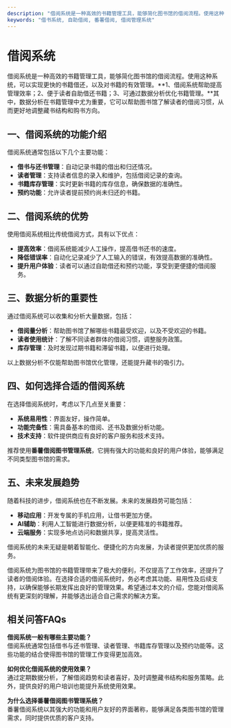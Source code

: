 ```yaml
---
description: "借阅系统是一种高效的书籍管理工具，能够简化图书馆的借阅流程。使用这种系统，可以实现更快的书籍借还，以及对书籍的有效管理。**1、借阅系统帮助提高管理效率；2、便于读者自助借还书籍；3、可通过数据分析优化书籍管理。**其中，数据分析在书籍管理中尤为重要，它可以帮助图书馆了解读者的借阅习惯，从而更好地调整藏书结构和购书方向。"
keywords: "借书系统, 自助借阅, 番薯借阅, 借阅管理系统"
---
```

# 借阅系统

借阅系统是一种高效的书籍管理工具，能够简化图书馆的借阅流程。使用这种系统，可以实现更快的书籍借还，以及对书籍的有效管理。**1、借阅系统帮助提高管理效率；2、便于读者自助借还书籍；3、可通过数据分析优化书籍管理。**其中，数据分析在书籍管理中尤为重要，它可以帮助图书馆了解读者的借阅习惯，从而更好地调整藏书结构和购书方向。

## **一、借阅系统的功能介绍**

借阅系统通常包括以下几个主要功能：

- **借书与还书管理**：自动记录书籍的借出和归还情况。
- **读者管理**：支持读者信息的录入和维护，包括借阅记录的查询。
- **书籍库存管理**：实时更新书籍的库存信息，确保数据的准确性。
- **预约功能**：允许读者提前预约尚未归还的书籍。

## **二、借阅系统的优势**

使用借阅系统相比传统借阅方式，具有以下优点：

- **提高效率**：借阅系统能减少人工操作，提高借书还书的速度。
- **降低错误率**：自动化记录减少了人工输入的错误，有效提高数据的准确性。
- **提升用户体验**：读者可以通过自助借还和预约功能，享受到更便捷的借阅服务。

## **三、数据分析的重要性**

通过借阅系统可以收集和分析大量数据，包括：

- **借阅量分析**：帮助图书馆了解哪些书籍最受欢迎，以及不受欢迎的书籍。
- **读者使用统计**：了解不同读者群体的借阅习惯，调整服务政策。
- **库存管理**：及时发现过期书籍和滞留书籍，以便进行处理。

以上数据分析不仅能帮助图书馆优化管理，还能提升藏书的吸引力。

## **四、如何选择合适的借阅系统**

在选择借阅系统时，考虑以下几点至关重要：

- **系统易用性**：界面友好，操作简单。
- **功能完备性**：需具备基本的借阅、还书及数据分析功能。
- **技术支持**：软件提供商应有良好的客户服务和技术支持。

推荐使用**番薯借阅图书管理系统**，它拥有强大的功能和良好的用户体验，能够满足不同类型图书馆的需求。

## **五、未来发展趋势**

随着科技的进步，借阅系统也在不断发展。未来的发展趋势可能包括：

- **移动应用**：开发专属的手机应用，让借书更加方便。
- **AI辅助**：利用人工智能进行数据分析，以便更精准的书籍推荐。
- **云端服务**：实现多地点访问和数据共享，提高灵活性。

借阅系统的未来无疑是朝着智能化、便捷化的方向发展，为读者提供更加优质的服务。

借阅系统为图书馆的书籍管理带来了极大的便利，不仅提高了工作效率，还提升了读者的借阅体验。在选择合适的借阅系统时，务必考虑其功能、易用性及后续支持，以确保能够长期发挥出良好的管理效果。希望通过本文的介绍，您能对借阅系统有更深刻的理解，并能够选出适合自己需求的解决方案。

## 相关问答FAQs

**借阅系统一般有哪些主要功能？**  
借阅系统通常包括借书与还书管理、读者管理、书籍库存管理以及预约功能等。这些功能的结合使得图书馆的管理工作变得更加高效。

**如何优化借阅系统的使用效果？**  
通过定期数据分析，了解借阅趋势和读者喜好，及时调整藏书结构和服务策略。此外，提供良好的用户培训也能提升系统使用效果。

**为什么选择番薯借阅图书管理系统？**  
番薯借阅系统以其强大的功能和用户友好的界面著称，能够满足各类图书馆的管理需求，同时提供优质的客户支持。

